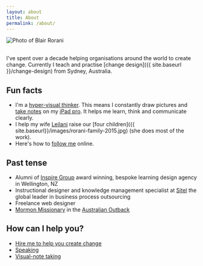 ```yaml
---
layout: about
title: About
permalink: /about/
---
```



<p style="margin-bottom: 30px;" class="u-c-txt"><img src="{{ site.baseurl }}/images/blair-rorani-desktop.png" alt="Photo of Blair Rorani"></p>

I've spent over a decade helping organisations around the world to create change. Currently I teach and practise [change design]({{ site.baseurl }}/change-design) from Sydney, Australia.</p>


## Fun facts
* I'm a <a target="_blank" href="http://en.wikipedia.org/wiki/Visual_thinking" >hyper-visual thinker</a>. This means I constantly draw pictures and <a href="http://pinterest.com/blairrorani/visual-note-taking/" target="_blank">take notes</a> on my <a href="https://www.instagram.com/p/9-tdK5I9nv/" target="_blank">iPad pro</a>. It helps me learn, think and communicate clearly.
* I help my wife [Leilani](http://leilani.rorani.com) raise our [four children]({{ site.baseurl}}/images/rorani-family-2015.jpg) (she does most of the work).</li>
* Here's how to <a href="/follow">follow me</a> online.


<h2>Past tense</h2>
<ul><li>Alumni of <a href="http://inspiregroup.co.nz" target="_blank">Inspire Group</a> award winning, bespoke learning design agency in Wellington, NZ</li>
<li>Instructional designer and knowledge management specialist at <a href="http://sitel.com" target="_blank">Sitel</a> the global leader in business process outsourcing</li>
<li>Freelance web designer</li>
<li><a href="http://www.mormon.org/me/1g1y" target="_blank">Mormon Missionary</a> in the <a href="http://instagram.com/p/t14FAXo9ot/" target="_blank">Australian Outback</a></li>
</ul>

## How can I help you?
* <a href="mailto:blair@rorani.com">Hire me to help you create change</a>
* <a href="../speaking-consulting/speaking.html">Speaking</a></li>
* <a href="../speaking-consulting/visual-note-taking.html">Visual-note taking</a>
